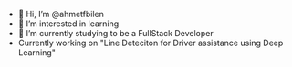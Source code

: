 - 👋 Hi, I’m @ahmetfbilen
- 👀 I’m interested in learning
- 🌱 I’m currently studying to be a FullStack Developer
- Currently working on "Line Deteciton for Driver assistance using Deep Learning"


